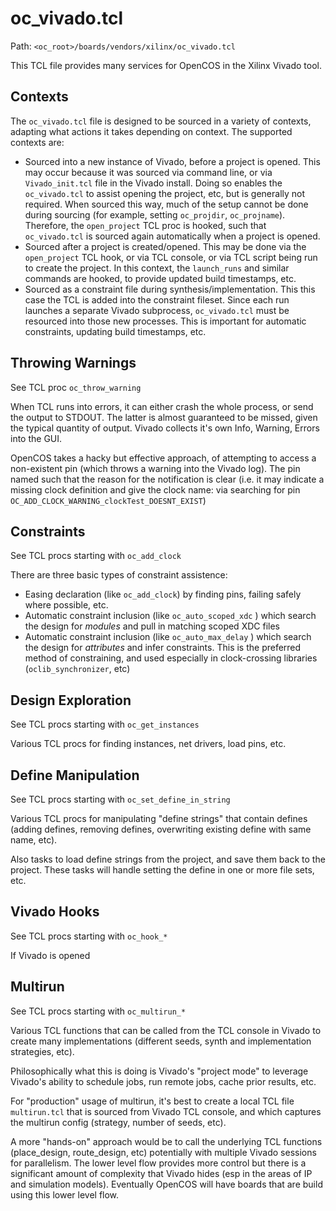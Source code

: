 # oc_vivado.tcl

Path: `<oc_root>/boards/vendors/xilinx/oc_vivado.tcl`

This TCL file provides many services for OpenCOS in the Xilinx Vivado tool. 

## Contexts 

The `oc_vivado.tcl` file is designed to be sourced in a variety of contexts,  adapting what actions it takes depending on context.  The supported contexts are:

- Sourced into a new instance of Vivado, before a project is opened.  This may occur because it was sourced via command line, or via `Vivado_init.tcl` file in the Vivado install.  Doing so enables the `oc_vivado.tcl` to assist opening the project, etc, but is generally not required.  When sourced this way, much of the setup cannot be done during sourcing (for example, setting `oc_projdir`, `oc_projname`).  Therefore, the `open_project` TCL proc is hooked, such that `oc_vivado.tcl` is sourced again automatically when a project is opened.
- Sourced after a project is created/opened.  This may be done via the  `open_project` TCL hook, or via TCL console, or via TCL script being run to create the project.  In this context, the `launch_runs` and similar commands are hooked, to provide updated build timestamps, etc. 
- Sourced as a constraint file during synthesis/implementation.  This this case the TCL is added into the constraint fileset.  Since each run launches a separate Vivado subprocess, `oc_vivado.tcl` must be resourced into those new processes.  This is important for automatic constraints, updating build timestamps, etc.  

## Throwing Warnings

See TCL proc `oc_throw_warning`

When TCL runs into errors, it can either crash the whole process, or send the output to STDOUT.  The latter is almost guaranteed to be missed, given the typical quantity of output.  Vivado collects it's own Info, Warning, Errors into the GUI. 

OpenCOS takes a hacky but effective approach, of attempting to access a non-existent pin (which throws a warning into the Vivado log).  The pin named such that the reason for the notification is clear (i.e. it may indicate a missing clock definition and give the clock name:  via searching for pin `OC_ADD_CLOCK_WARNING_clockTest_DOESNT_EXIST`)

## Constraints

See TCL procs starting with `oc_add_clock`

There are three basic types of constraint assistence: 

- Easing declaration (like `oc_add_clock`) by finding pins, failing safely where possible, etc. 
- Automatic constraint inclusion (like `oc_auto_scoped_xdc` ) which search the design for _modules_ and pull in matching scoped XDC files
- Automatic constraint inclusion (like `oc_auto_max_delay` ) which search the design for _attributes_ and infer constraints.  This is the preferred method of constraining, and used especially in clock-crossing libraries (`oclib_synchronizer`, etc)

## Design Exploration

See TCL procs starting with `oc_get_instances`

Various TCL procs for finding instances, net drivers, load pins, etc. 

## Define Manipulation

See TCL procs starting with `oc_set_define_in_string`

Various TCL procs for manipulating "define strings" that contain defines (adding defines, removing defines, overwriting existing define with same name, etc). 

Also tasks to load define strings from the project, and save them back to the project.  These tasks will handle setting the define in one or more file sets, etc. 

## Vivado Hooks

See TCL procs starting with `oc_hook_*`

If Vivado is opened 

## Multirun

See TCL procs starting with `oc_multirun_*`

Various TCL functions that can be called from the TCL console in Vivado to create many implementations (different seeds, synth and implementation strategies, etc).

Philosophically what this is doing is Vivado's "project mode" to leverage Vivado's ability to schedule jobs, run remote jobs, cache prior results, etc.  

For "production" usage of multirun, it's best to create a local TCL file `multirun.tcl` that is sourced from Vivado TCL console, and which captures the multirun config (strategy, number of seeds, etc). 

A more "hands-on" approach would be to call the underlying TCL functions (place_design, route_design, etc) potentially with multiple Vivado sessions for parallelism.  The lower level flow provides more control but there is a significant amount of complexity that Vivado hides (esp in the areas of IP and simulation models).  Eventually OpenCOS will have boards that are build using this lower level flow.  